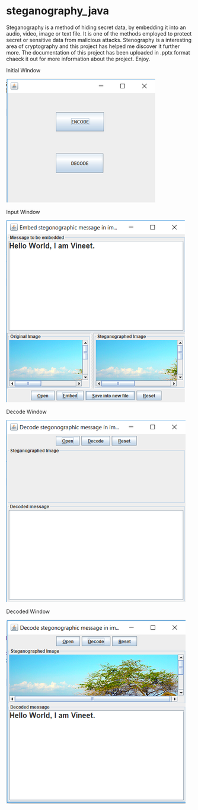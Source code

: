 # steganography_java
Steganography is a method of hiding secret data, by embedding it into an audio, video, image or text file. It is one of the methods employed to protect secret or sensitive data from malicious attacks. Stenography is a interesting area of cryptography and this project has helped me discover it further more. 
The documentation of this project has been uploaded in .pptx format chaeck it out for more information about the project. Enjoy.

Initial Window

![Initial Window](https://github.com/VineetTambe/steganography_java/blob/master/output%20images/initial%20window.png)

Input Window

![Input Window](https://github.com/VineetTambe/steganography_java/blob/master/output%20images/input%20window.png)

Decode Window

![Decode Window](https://github.com/VineetTambe/steganography_java/blob/master/output%20images/decode%20window.png)

Decoded Window

![Decoded Window](https://github.com/VineetTambe/steganography_java/blob/master/output%20images/decoded%20message.png)
